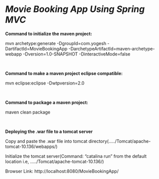 <i><h1>Movie Booking App Using Spring MVC</h1></i>
<b><p>Command to initialize the maven project: </p></b>
<p>mvn archetype:generate -DgroupId=com.yogesh -DartifactId=MovieBookingApp -DarchetypeArtifactId=maven-archetype-webapp -Dversion=1.0-SNAPSHOT -DinteractiveMode=false</p><br>

<b><p>Command to make a maven project eclipse compatible:</p></b>
<p>mvn eclipse:eclipse -Dwtpversion=2.0</p><br>

<b><p>Command to package a maven project:</p></b>
<p>maven clean package</p><br>

<b><p>Deploying the .war file to a tomcat server</p></b>
<p>Copy and paste the .war file into tomcat directory(...../Tomcat/apache-tomcat-10.136/webapps/)</p>
<p>Initialize the tomcat server(Command: “catalina run” from the default location i.e, ...../Tomcat/apache-tomcat-10.136/)</p>
<p>Browser Link: http://localhost:8080/MovieBookingApp/ </p>
